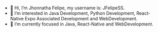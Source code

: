 - 👋 Hi, I’m Jhonnatha Felipe, my username is: JFelipeSS.
- 👀 I’m interested in Java Development, Python Development, React-Native Expo Associated Development and WebDevelopment.
- 🌱 I’m currently focused in Java, React-Native and WebDevelopment.

<!---
yJFelipeSS/yJFelipeSS is a ✨ special ✨ repository because its `README.md` (this file) appears on your GitHub profile.
You can click the Preview link to take a look at your changes.
--->
